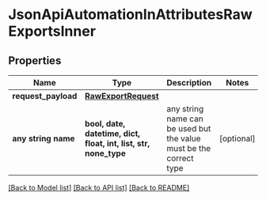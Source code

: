 # JsonApiAutomationInAttributesRawExportsInner


## Properties
Name | Type | Description | Notes
------------ | ------------- | ------------- | -------------
**request_payload** | [**RawExportRequest**](RawExportRequest.md) |  | 
**any string name** | **bool, date, datetime, dict, float, int, list, str, none_type** | any string name can be used but the value must be the correct type | [optional]

[[Back to Model list]](../README.md#documentation-for-models) [[Back to API list]](../README.md#documentation-for-api-endpoints) [[Back to README]](../README.md)


